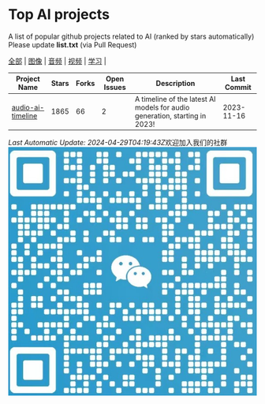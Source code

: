 # Top AI projects
A list of popular github projects related to AI (ranked by stars automatically)
Please update **list.txt** (via Pull Request)

<a href="./README.md">全部</a> |   <a href="./READMEpicture.md">图像</a> |   <a href="./READMEaudio.md">音频</a> | <a href="./READMEvideo.md">视频</a> | <a href="./READMElearn.md">学习</a> | 

| Project Name | Stars | Forks | Open Issues | Description | Last Commit |
| ------------ | ----- | ----- | ----------- | ----------- | ----------- |
| [audio-ai-timeline](https://github.com/archinetai/audio-ai-timeline) | 1865 | 66 | 2 | A timeline of the latest AI models for audio generation, starting in 2023! | 2023-11-16 |

*Last Automatic Update: 2024-04-29T04:19:43Z*欢迎加入我们的社群 ![](https://raw.githubusercontent.com/mouuii/picture/master/weichat.jpg) 
